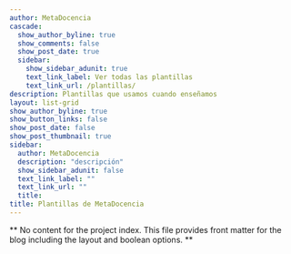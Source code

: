 ```yaml
---
author: MetaDocencia
cascade:
  show_author_byline: true
  show_comments: false
  show_post_date: true
  sidebar:
    show_sidebar_adunit: true
    text_link_label: Ver todas las plantillas
    text_link_url: /plantillas/
description: Plantillas que usamos cuando enseñamos
layout: list-grid
show_author_byline: true
show_button_links: false
show_post_date: false
show_post_thumbnail: true
sidebar:
  author: MetaDocencia
  description: "descripción"
  show_sidebar_adunit: false
  text_link_label: ""
  text_link_url: ""
  title: 
title: Plantillas de MetaDocencia
---
```


** No content for the project index. This file provides front matter for the blog including the layout and boolean options. **
